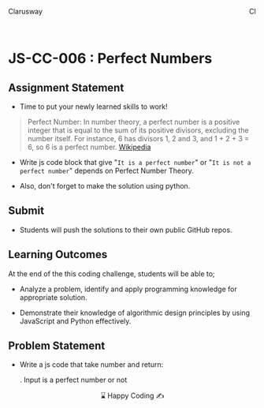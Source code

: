 <p>Clarusway<img align="right"
  src="https://secure.meetupstatic.com/photos/event/3/1/b/9/600_488352729.jpeg" alt="Clarusway_FS" width="15px"></p>
<br>

# JS-CC-006 : Perfect Numbers

## Assignment Statement

- Time to put your newly learned skills to work!

> Perfect Number: In number theory, a perfect number is a positive integer that is equal to the sum of its positive divisors, excluding the number itself. For instance, 6 has divisors 1, 2 and 3, and 1 + 2 + 3 = 6, so 6 is a perfect number. [Wikipedia](https://en.wikipedia.org/wiki/Perfect_number)

- Write js code block that give "`It is a perfect number`" or "`It is not a perfect number`" depends on Perfect Number Theory.

- Also, don't forget to make the solution using python.

## Submit

- Students will push the solutions to their own public GitHub repos.

## Learning Outcomes

At the end of the this coding challenge, students will be able to;

- Analyze a problem, identify and apply programming knowledge for appropriate solution.

- Demonstrate their knowledge of algorithmic design principles by using JavaScript and Python effectively.


## Problem Statement

- Write a js code that take number and return:

  . Input is a perfect number or not

<center> ⌛ Happy Coding  ✍ </center>
